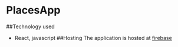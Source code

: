 # PlacesApp
##Technology used
* React, javascript
##Hosting
The application is hosted at [firebase](https://mern-412020.web.app)
